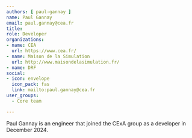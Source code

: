 ```yaml
---
authors: [ paul-gannay ]
name: Paul Gannay
email: paul.gannay@cea.fr
title:
role: Developer
organizations:
- name: CEA
  url: https://www.cea.fr/
- name: Maison de la Simulation
  url: http://www.maisondelasimulation.fr/
- name: DRF
social:
- icon: envelope
  icon_pack: fas
  link: mailto:paul.gannay@cea.fr
user_groups:
  - Core team

---
```


Paul Gannay is an engineer that joined the CExA group as a developer in December 2024.
